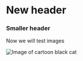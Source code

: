 # New header

### Smaller header

Now we will test images

![Image of cartoon black cat](https://cdn.pixabay.com/photo/2021/11/01/21/36/cartoon-cat-6761858_1280.png)
